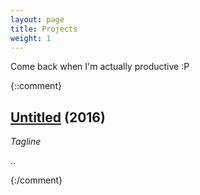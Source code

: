 ```yaml
---
layout: page
title: Projects
weight: 1
---
```


Come back when I'm actually productive :P

{::comment}
## [Untitled][LINK1] (2016)
*Tagline*

..

[LINK1]: http://asgersommer.com
{:/comment}

